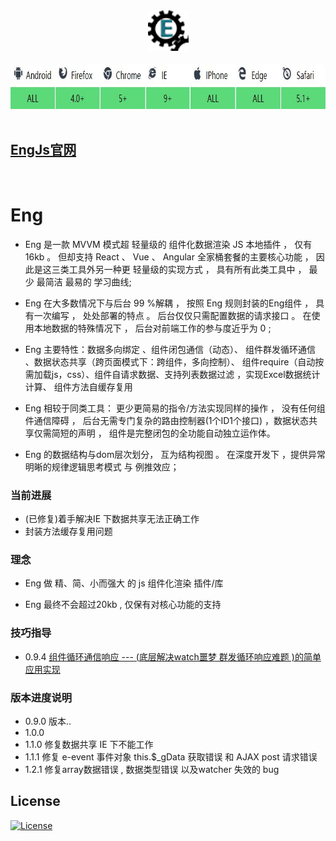 <div align=center><img width="65" height="65" src="https://github.com/343830384/Eng/blob/master/img/80.png"/></div>
<br>
<div align=center><img width="774" height="73" src="https://github.com/343830384/Eng/blob/master/img/JR.jpg"/></div>
<br>

## [EngJs官网](http://www.engjs.cn/)
<br>

# Eng

  * Eng 是一款 MVVM 模式超 轻量级的 组件化数据渲染 JS 本地插件 ， 仅有16kb 。
但却支持 React 、 Vue 、 Angular 全家桶套餐的主要核心功能 ， 因此是这三类工具外另一种更
轻量级的实现方式 ， 具有所有此类工具中 ， 最少 最简洁 最易的 学习曲线;

  * Eng 在大多数情况下与后台 99 %解耦 ， 按照 Eng 规则封装的Eng组件 ， 具有一次编写 ， 处处部署的特点 。
后台仅仅只需配置数据的请求接口 。 在使用本地数据的特殊情况下 ， 后台对前端工作的参与度近乎为 0 ;

  * Eng 主要特性：数据多向绑定 、组件闭包通信（动态）、 组件群发循环通信 、数据状态共享（跨页面模式下：跨组件，多向控制）、
组件require（自动按需加载js，css）、组件自请求数据、支持列表数据过滤 ，实现Excel数据统计计算、 组件方法自缓存复用

  * Eng 相较于同类工具：  更少更简易的指令/方法实现同样的操作 ， 没有任何组件通信障碍 ， 后台无需专门复杂的路由控制器(1个ID1个接口) ，数据状态共享仅需简短的声明 ， 组件是完整闭包的全功能自动独立运作体。
  
  * Eng 的数据结构与dom层次划分， 互为结构视图 。 在深度开发下 ，提供异常明晰的规律逻辑思考模式 与 例推效应； 

### 当前进展

  * (已修复)着手解决IE 下数据共享无法正确工作
  * 封装方法缓存复用问题

### 理念

   * Eng 做 精、简、小而强大 的 js 组件化渲染 插件/库
   
   * Eng 最终不会超过20kb , 仅保有对核心功能的支持

### 技巧指导
   
   *  0.9.4  [组件循环通信响应 --- (底层解决watch噩梦 群发循环响应难题 )的简单应用实现 ](https://juejin.im/post/5aa7961b518825555c1d532c)

### 版本进度说明

   * 0.9.0  版本..
   * 1.0.0  
   * 1.1.0  修复数据共享 IE 下不能工作
   * 1.1.1  修复 e-event  事件对象 this.$_gData 获取错误 和 AJAX post 请求错误 
   * 1.2.1  修复array数据错误 , 数据类型错误 以及watcher 失效的 bug


## License

[![License](http://img.shields.io/badge/license-APACHE2-blue.svg)](LICENSE.txt)

